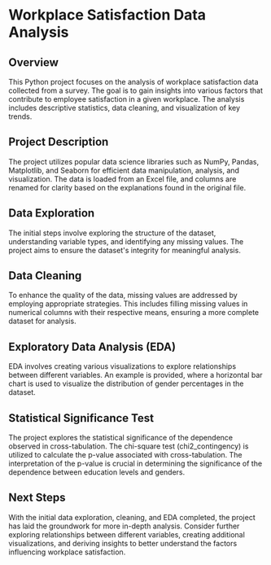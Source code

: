 # Workplace Satisfaction Data Analysis

## Overview
This Python project focuses on the analysis of workplace satisfaction data collected from a survey. The goal is to gain insights into various factors that contribute to employee satisfaction in a given workplace. The analysis includes descriptive statistics, data cleaning, and visualization of key trends.

## Project Description
The project utilizes popular data science libraries such as NumPy, Pandas, Matplotlib, and Seaborn for efficient data manipulation, analysis, and visualization. The data is loaded from an Excel file, and columns are renamed for clarity based on the explanations found in the original file.

## Data Exploration
The initial steps involve exploring the structure of the dataset, understanding variable types, and identifying any missing values. The project aims to ensure the dataset's integrity for meaningful analysis.

## Data Cleaning
To enhance the quality of the data, missing values are addressed by employing appropriate strategies. This includes filling missing values in numerical columns with their respective means, ensuring a more complete dataset for analysis.

## Exploratory Data Analysis (EDA)
EDA involves creating various visualizations to explore relationships between different variables. An example is provided, where a horizontal bar chart is used to visualize the distribution of gender percentages in the dataset.

## Statistical Significance Test
The project explores the statistical significance of the dependence observed in cross-tabulation. The chi-square test (chi2_contingency) is utilized to calculate the p-value associated with cross-tabulation. The interpretation of the p-value is crucial in determining the significance of the dependence between education levels and genders.

## Next Steps
With the initial data exploration, cleaning, and EDA completed, the project has laid the groundwork for more in-depth analysis. Consider further exploring relationships between different variables, creating additional visualizations, and deriving insights to better understand the factors influencing workplace satisfaction.

